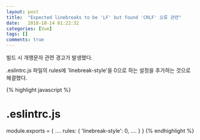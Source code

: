 ```yaml
---
layout: post
title:  "Expected linebreaks to be 'LF' but found 'CRLF' 오류 관련"
date:   2018-10-14 01:22:32
categories: [Vue]
tags: []
comments: true
---
```

빌드 시 개행문자 관련 경고가 발생했다.

.eslintrc.js 파일의 rules에 'linebreak-style'을 0으로 하는 설정을 추가하는 것으로 해결했다.

{% highlight javascript %}
# .eslintrc.js

module.exports = {
    ....
    rules: {
        'linebreak-style': 0,
        ....
    }
}
{% endhighlight %}
